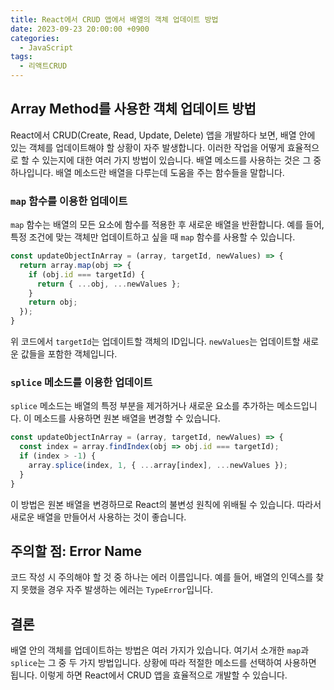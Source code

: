 ```yaml
---
title: React에서 CRUD 앱에서 배열의 객체 업데이트 방법
date: 2023-09-23 20:00:00 +0900
categories:
  - JavaScript
tags:
  - 리액트CRUD
---
```


## Array Method를 사용한 객체 업데이트 방법

React에서 CRUD(Create, Read, Update, Delete) 앱을 개발하다 보면, 배열 안에 있는 객체를 업데이트해야 할 상황이 자주 발생합니다. 이러한 작업을 어떻게 효율적으로 할 수 있는지에 대한 여러 가지 방법이 있습니다. 배열 메소드를 사용하는 것은 그 중 하나입니다. 배열 메소드란 배열을 다루는데 도움을 주는 함수들을 말합니다.

### `map` 함수를 이용한 업데이트

`map` 함수는 배열의 모든 요소에 함수를 적용한 후 새로운 배열을 반환합니다. 예를 들어, 특정 조건에 맞는 객체만 업데이트하고 싶을 때 `map` 함수를 사용할 수 있습니다.

```javascript
const updateObjectInArray = (array, targetId, newValues) => {
  return array.map(obj => {
    if (obj.id === targetId) {
      return { ...obj, ...newValues };
    }
    return obj;
  });
}
```

위 코드에서 `targetId`는 업데이트할 객체의 ID입니다. `newValues`는 업데이트할 새로운 값들을 포함한 객체입니다.

### `splice` 메소드를 이용한 업데이트

`splice` 메소드는 배열의 특정 부분을 제거하거나 새로운 요소를 추가하는 메소드입니다. 이 메소드를 사용하면 원본 배열을 변경할 수 있습니다.

```javascript
const updateObjectInArray = (array, targetId, newValues) => {
  const index = array.findIndex(obj => obj.id === targetId);
  if (index > -1) {
    array.splice(index, 1, { ...array[index], ...newValues });
  }
}
```

이 방법은 원본 배열을 변경하므로 React의 불변성 원칙에 위배될 수 있습니다. 따라서 새로운 배열을 만들어서 사용하는 것이 좋습니다.

## 주의할 점: Error Name

코드 작성 시 주의해야 할 것 중 하나는 에러 이름입니다. 예를 들어, 배열의 인덱스를 찾지 못했을 경우 자주 발생하는 에러는 `TypeError`입니다.

## 결론

배열 안의 객체를 업데이트하는 방법은 여러 가지가 있습니다. 여기서 소개한 `map`과 `splice`는 그 중 두 가지 방법입니다. 상황에 따라 적절한 메소드를 선택하여 사용하면 됩니다. 이렇게 하면 React에서 CRUD 앱을 효율적으로 개발할 수 있습니다.